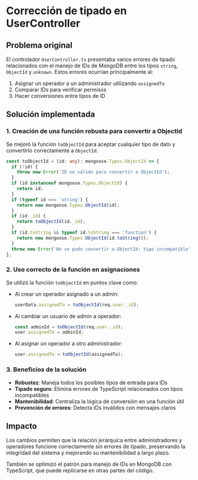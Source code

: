 # Corrección de tipado en UserController

## Problema original

El controlador `UserController.ts` presentaba varios errores de tipado relacionados con el manejo de IDs de MongoDB entre los tipos `string`, `ObjectId` y `unknown`. Estos errores ocurrían principalmente al:

1. Asignar un operador a un administrador utilizando `assignedTo`
2. Comparar IDs para verificar permisos
3. Hacer conversiones entre tipos de ID

## Solución implementada

### 1. Creación de una función robusta para convertir a ObjectId

Se mejoró la función `toObjectId` para aceptar cualquier tipo de dato y convertirlo correctamente a `ObjectId`:

```typescript
const toObjectId = (id: any): mongoose.Types.ObjectId => {
  if (!id) {
    throw new Error('ID no válido para convertir a ObjectId');
  }
  if (id instanceof mongoose.Types.ObjectId) {
    return id;
  }
  if (typeof id === 'string') {
    return new mongoose.Types.ObjectId(id);
  }
  if (id._id) {
    return toObjectId(id._id);
  }
  if (id.toString && typeof id.toString === 'function') {
    return new mongoose.Types.ObjectId(id.toString());
  }
  throw new Error('No se pudo convertir a ObjectId: tipo incompatible');
};
```

### 2. Uso correcto de la función en asignaciones

Se utilizó la función `toObjectId` en puntos clave como:

- Al crear un operador asignado a un admin:
  ```typescript
  userData.assignedTo = toObjectId(req.user._id);
  ```

- Al cambiar un usuario de admin a operador:
  ```typescript
  const adminId = toObjectId(req.user._id);
  user.assignedTo = adminId;
  ```

- Al asignar un operador a otro administrador:
  ```typescript
  user.assignedTo = toObjectId(assignedTo);
  ```

### 3. Beneficios de la solución

- **Robustez**: Maneja todos los posibles tipos de entrada para IDs
- **Tipado seguro**: Elimina errores de TypeScript relacionados con tipos incompatibles
- **Mantenibilidad**: Centraliza la lógica de conversión en una función útil
- **Prevención de errores**: Detecta IDs inválidos con mensajes claros

## Impacto

Los cambios permiten que la relación jerárquica entre administradores y operadores funcione correctamente sin errores de tipado, preservando la integridad del sistema y mejorando su mantenibilidad a largo plazo.

También se optimizó el patrón para manejo de IDs en MongoDB con TypeScript, que puede replicarse en otras partes del código. 